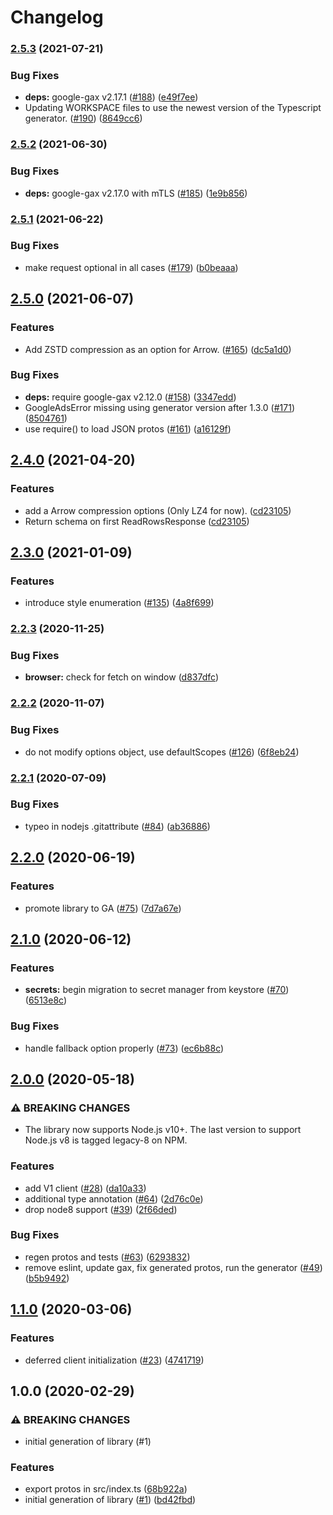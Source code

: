 # Changelog

### [2.5.3](https://www.github.com/googleapis/nodejs-bigquery-storage/compare/v2.5.2...v2.5.3) (2021-07-21)


### Bug Fixes

* **deps:** google-gax v2.17.1 ([#188](https://www.github.com/googleapis/nodejs-bigquery-storage/issues/188)) ([e49f7ee](https://www.github.com/googleapis/nodejs-bigquery-storage/commit/e49f7ee0413948779842b3b9d4faf5addc4c4db6))
* Updating WORKSPACE files to use the newest version of the Typescript generator. ([#190](https://www.github.com/googleapis/nodejs-bigquery-storage/issues/190)) ([8649cc6](https://www.github.com/googleapis/nodejs-bigquery-storage/commit/8649cc6ae0a4e6ae807ba9e5af438ca0ffc9592a))

### [2.5.2](https://www.github.com/googleapis/nodejs-bigquery-storage/compare/v2.5.1...v2.5.2) (2021-06-30)


### Bug Fixes

* **deps:** google-gax v2.17.0 with mTLS ([#185](https://www.github.com/googleapis/nodejs-bigquery-storage/issues/185)) ([1e9b856](https://www.github.com/googleapis/nodejs-bigquery-storage/commit/1e9b8560cb3b60a60035c965ba1dabc24ad8f0c0))

### [2.5.1](https://www.github.com/googleapis/nodejs-bigquery-storage/compare/v2.5.0...v2.5.1) (2021-06-22)


### Bug Fixes

* make request optional in all cases ([#179](https://www.github.com/googleapis/nodejs-bigquery-storage/issues/179)) ([b0beaaa](https://www.github.com/googleapis/nodejs-bigquery-storage/commit/b0beaaa280e7599f75e0a439f4ecd4a9a6c059ad))

## [2.5.0](https://www.github.com/googleapis/nodejs-bigquery-storage/compare/v2.4.0...v2.5.0) (2021-06-07)


### Features

* Add ZSTD compression as an option for Arrow. ([#165](https://www.github.com/googleapis/nodejs-bigquery-storage/issues/165)) ([dc5a1d0](https://www.github.com/googleapis/nodejs-bigquery-storage/commit/dc5a1d00f92f09dafbf0d3b1a9bf5ea4b5c43103))


### Bug Fixes

* **deps:** require google-gax v2.12.0 ([#158](https://www.github.com/googleapis/nodejs-bigquery-storage/issues/158)) ([3347edd](https://www.github.com/googleapis/nodejs-bigquery-storage/commit/3347edd3781d7a37ae6a50b0d6885365bc2e4b2f))
* GoogleAdsError missing using generator version after 1.3.0 ([#171](https://www.github.com/googleapis/nodejs-bigquery-storage/issues/171)) ([8504761](https://www.github.com/googleapis/nodejs-bigquery-storage/commit/850476101d06f4c3f903fb10ebb6709c1a6ffa95))
* use require() to load JSON protos ([#161](https://www.github.com/googleapis/nodejs-bigquery-storage/issues/161)) ([a16129f](https://www.github.com/googleapis/nodejs-bigquery-storage/commit/a16129f7a56882e3070fa79f29b8b6018e7cd651))

## [2.4.0](https://www.github.com/googleapis/nodejs-bigquery-storage/compare/v2.3.0...v2.4.0) (2021-04-20)


### Features

* add a Arrow compression options (Only LZ4 for now). ([cd23105](https://www.github.com/googleapis/nodejs-bigquery-storage/commit/cd23105fff40a870888ca4a8608d1b85ed6b3639))
* Return schema on first ReadRowsResponse ([cd23105](https://www.github.com/googleapis/nodejs-bigquery-storage/commit/cd23105fff40a870888ca4a8608d1b85ed6b3639))

## [2.3.0](https://www.github.com/googleapis/nodejs-bigquery-storage/compare/v2.2.3...v2.3.0) (2021-01-09)


### Features

* introduce style enumeration ([#135](https://www.github.com/googleapis/nodejs-bigquery-storage/issues/135)) ([4a8f699](https://www.github.com/googleapis/nodejs-bigquery-storage/commit/4a8f699472d67aae4300c458308c2fa4fa372592))

### [2.2.3](https://www.github.com/googleapis/nodejs-bigquery-storage/compare/v2.2.2...v2.2.3) (2020-11-25)


### Bug Fixes

* **browser:** check for fetch on window ([d837dfc](https://www.github.com/googleapis/nodejs-bigquery-storage/commit/d837dfc841cf3e77fbc2482dbabb149e2fc4f76a))

### [2.2.2](https://www.github.com/googleapis/nodejs-bigquery-storage/compare/v2.2.1...v2.2.2) (2020-11-07)


### Bug Fixes

* do not modify options object, use defaultScopes ([#126](https://www.github.com/googleapis/nodejs-bigquery-storage/issues/126)) ([6f8eb24](https://www.github.com/googleapis/nodejs-bigquery-storage/commit/6f8eb244b1b06a928641550b2390e03964a14981))

### [2.2.1](https://www.github.com/googleapis/nodejs-bigquery-storage/compare/v2.2.0...v2.2.1) (2020-07-09)


### Bug Fixes

* typeo in nodejs .gitattribute ([#84](https://www.github.com/googleapis/nodejs-bigquery-storage/issues/84)) ([ab36886](https://www.github.com/googleapis/nodejs-bigquery-storage/commit/ab36886171cc6d94f66587f715d23e8cd4603f32))

## [2.2.0](https://www.github.com/googleapis/nodejs-bigquery-storage/compare/v2.1.0...v2.2.0) (2020-06-19)


### Features

* promote library to GA ([#75](https://www.github.com/googleapis/nodejs-bigquery-storage/issues/75)) ([7d7a67e](https://www.github.com/googleapis/nodejs-bigquery-storage/commit/7d7a67e9198e87cdcc4911d9505a121f1a1d9549))

## [2.1.0](https://www.github.com/googleapis/nodejs-bigquery-storage/compare/v2.0.0...v2.1.0) (2020-06-12)


### Features

* **secrets:** begin migration to secret manager from keystore ([#70](https://www.github.com/googleapis/nodejs-bigquery-storage/issues/70)) ([6513e8c](https://www.github.com/googleapis/nodejs-bigquery-storage/commit/6513e8cf6195740b570b39fb645d8a1adafc0580))


### Bug Fixes

* handle fallback option properly ([#73](https://www.github.com/googleapis/nodejs-bigquery-storage/issues/73)) ([ec6b88c](https://www.github.com/googleapis/nodejs-bigquery-storage/commit/ec6b88cf87bf45e0f16935b8b27f15447aa385b9))

## [2.0.0](https://www.github.com/googleapis/nodejs-bigquery-storage/compare/v1.1.0...v2.0.0) (2020-05-18)


### ⚠ BREAKING CHANGES

* The library now supports Node.js v10+. The last version to support Node.js v8 is tagged legacy-8 on NPM.

### Features

* add V1 client ([#28](https://www.github.com/googleapis/nodejs-bigquery-storage/issues/28)) ([da10a33](https://www.github.com/googleapis/nodejs-bigquery-storage/commit/da10a33ee30a6fa0b447ef16c8b755e3ac05a87c))
* additional type annotation ([#64](https://www.github.com/googleapis/nodejs-bigquery-storage/issues/64)) ([2d76c0e](https://www.github.com/googleapis/nodejs-bigquery-storage/commit/2d76c0e16abedfaf106db063dc00f79e38166dad))
* drop node8 support ([#39](https://www.github.com/googleapis/nodejs-bigquery-storage/issues/39)) ([2f66ded](https://www.github.com/googleapis/nodejs-bigquery-storage/commit/2f66ded8db03f71d3f2b37a1d91e4f3f232d5eaf))


### Bug Fixes

* regen protos and tests ([#63](https://www.github.com/googleapis/nodejs-bigquery-storage/issues/63)) ([6293832](https://www.github.com/googleapis/nodejs-bigquery-storage/commit/6293832961eedcdd57c24edc311f2c154781e34e))
* remove eslint, update gax, fix generated protos, run the generator ([#49](https://www.github.com/googleapis/nodejs-bigquery-storage/issues/49)) ([b5b9492](https://www.github.com/googleapis/nodejs-bigquery-storage/commit/b5b9492a0c4b86b868a2b33c5c350301db29cc65))

## [1.1.0](https://www.github.com/googleapis/nodejs-bigquery-storage/compare/v1.0.0...v1.1.0) (2020-03-06)


### Features

* deferred client initialization ([#23](https://www.github.com/googleapis/nodejs-bigquery-storage/issues/23)) ([4741719](https://www.github.com/googleapis/nodejs-bigquery-storage/commit/474171928bbdd5d0fb2eab7be868317f88cd18eb))

## 1.0.0 (2020-02-29)


### ⚠ BREAKING CHANGES

* initial generation of library (#1)

### Features

* export protos in src/index.ts ([68b922a](https://www.github.com/googleapis/nodejs-bigquery-storage/commit/68b922a4c242a6ad2e360758ef0658ca8451b62f))
* initial generation of library ([#1](https://www.github.com/googleapis/nodejs-bigquery-storage/issues/1)) ([bd42fbd](https://www.github.com/googleapis/nodejs-bigquery-storage/commit/bd42fbd45616adaf36cdf197d2b0f3c811025e39))
